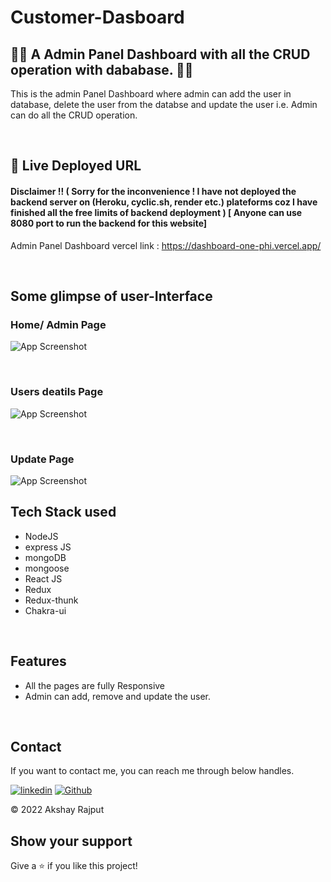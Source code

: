 # Customer-Dasboard


## 🧑‍🍳 A Admin Panel Dashboard with all the CRUD operation with dababase. 🧑‍🍳

This is the admin Panel Dashboard where admin can add the user in database, delete the user from the databse and update the user i.e. Admin can do all the CRUD operation.

</br>

## 🔗 Live Deployed URL

#### Disclaimer !! ( Sorry for the inconvenience ! I have not deployed the backend server on (Heroku, cyclic.sh, render etc.)  plateforms coz I have finished all the free limits of backend deployment ) [ Anyone can use 8080 port to run the backend for this website]
Admin Panel Dashboard  vercel link : https://dashboard-one-phi.vercel.app/
</br>

</br>

## Some glimpse of user-Interface

### Home/ Admin Page

![App Screenshot](https://i.ibb.co/JHcpZXR/Screenshot-306.png)

</br>

### Users deatils Page

![App Screenshot](https://i.ibb.co/12bZsx8/Screenshot-307.png)

</br>

### Update Page

![App Screenshot](https://i.ibb.co/4d6h0QY/Screenshot-308.png)

## Tech Stack used

 - NodeJS
 - express JS
 - mongoDB
 - mongoose
 - React JS
 - Redux
 - Redux-thunk
 - Chakra-ui

 </br>

## Features

- All the pages are fully Responsive
- Admin can add, remove and update the user. 


</br>

##  Contact

If you want to contact me, you can reach me through below handles.

[![linkedin](https://img.shields.io/badge/Akshay_Rajput-0077B5?style=for-the-badge&logo=linkedin&logoColor=white)](https://www.linkedin.com/in/akshay-rajput-422794220/)
[![Github](https://img.shields.io/badge/Akshay_Rajput-20232A?style=for-the-badge&logo=Github&logoColor=white)](https://github.com/actuallyakshay)

© 2022 Akshay Rajput



## Show your support

Give a ⭐️ if you like this project!
